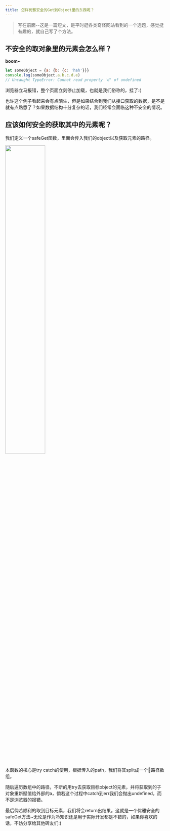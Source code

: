 ```yaml
---
title: 怎样优雅安全的Get到Object里的东西呢？
---
```


> 写在前面--这是一篇短文，是平时逛各类奇怪网站看到的一个选题，感觉挺有趣的，就自己写了个方法。

## 不安全的取对象里的元素会怎么样？
**boom~**
```js
let someObject = {a: {b: {c: 'hah'}}}
console.log(someObject.a.b.c.d.e) 
// Uncaught TypeError: Cannot read property 'd' of undefined
```
浏览器立马报错，整个页面立刻停止加载，也就是我们俗称的，挂了:(

也许这个例子看起来会有点陌生，但是如果结合到我们从接口获取的数据，是不是就有点熟悉了？如果数据结构十分复杂的话，我们经常会面临这种不安全的情况。

## 应该如何安全的获取其中的元素呢？
我们定义一个safeGet函数，里面会传入我们的object以及获取元素的路径。

<img src="safeget.png" width="50%" />

本函数的核心是try catch的使用，根据传入的path，我们将其split成一个路径数组。

随后遍历数组中的路径，不断的用try去获取目标object的元素，并将获取到的子对象重新赋值给外部的a，倘若这个过程中catch到err我们会抛出undefined，而不是浏览器的报错。

最后倘若顺利的取到目标元素，我们将会return出结果。这就是一个优雅安全的safeGet方法~无论是作为冷知识还是用于实际开发都是不错的，如果你喜欢的话，不妨分享给其他砖友们:)

